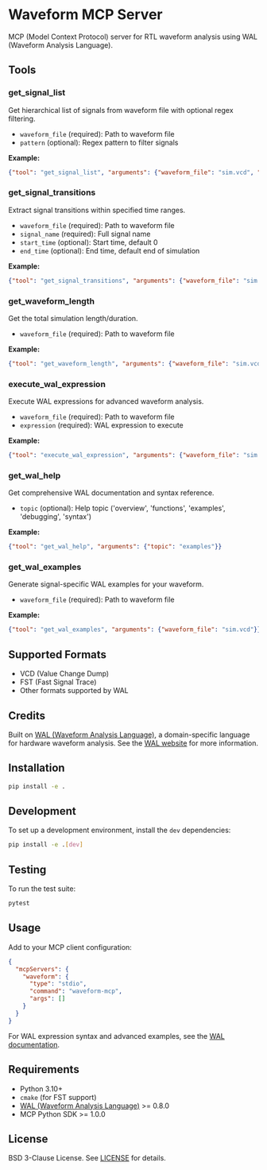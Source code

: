# Waveform MCP Server

MCP (Model Context Protocol) server for RTL waveform analysis using WAL (Waveform Analysis Language).

## Tools

### get_signal_list
Get hierarchical list of signals from waveform file with optional regex filtering.
- `waveform_file` (required): Path to waveform file
- `pattern` (optional): Regex pattern to filter signals

**Example:**
```json
{"tool": "get_signal_list", "arguments": {"waveform_file": "sim.vcd", "pattern": "cpu.*"}}
```

### get_signal_transitions  
Extract signal transitions within specified time ranges.
- `waveform_file` (required): Path to waveform file
- `signal_name` (required): Full signal name
- `start_time` (optional): Start time, default 0
- `end_time` (optional): End time, default end of simulation

**Example:**
```json
{"tool": "get_signal_transitions", "arguments": {"waveform_file": "sim.vcd", "signal_name": "clk", "start_time": 0, "end_time": 100}}
```

### get_waveform_length
Get the total simulation length/duration.
- `waveform_file` (required): Path to waveform file

**Example:**
```json
{"tool": "get_waveform_length", "arguments": {"waveform_file": "sim.vcd"}}
```

### execute_wal_expression
Execute WAL expressions for advanced waveform analysis.
- `waveform_file` (required): Path to waveform file  
- `expression` (required): WAL expression to execute

**Example:**
```json
{"tool": "execute_wal_expression", "arguments": {"waveform_file": "sim.vcd", "expression": "(find (= clk 1))"}}
```

### get_wal_help
Get comprehensive WAL documentation and syntax reference.
- `topic` (optional): Help topic ('overview', 'functions', 'examples', 'debugging', 'syntax')

**Example:**
```json
{"tool": "get_wal_help", "arguments": {"topic": "examples"}}
```

### get_wal_examples
Generate signal-specific WAL examples for your waveform.
- `waveform_file` (required): Path to waveform file

**Example:**
```json
{"tool": "get_wal_examples", "arguments": {"waveform_file": "sim.vcd"}}
```

## Supported Formats

- VCD (Value Change Dump)
- FST (Fast Signal Trace)  
- Other formats supported by WAL

## Credits

Built on [WAL (Waveform Analysis Language)](https://github.com/ics-jku/wal), a domain-specific language for hardware waveform analysis. See the [WAL website](https://wal-lang.org/) for more information.

## Installation

```bash
pip install -e .
```

## Development

To set up a development environment, install the `dev` dependencies:

```bash
pip install -e .[dev]
```

## Testing

To run the test suite:

```bash
pytest
```

## Usage

Add to your MCP client configuration:

```json
{
  "mcpServers": {
    "waveform": {
      "type": "stdio",
      "command": "waveform-mcp",
      "args": []
    }
  }
}
```

For WAL expression syntax and advanced examples, see the [WAL documentation](https://wal-lang.org/documentation/usage).

## Requirements

- Python 3.10+
- `cmake` (for FST support)
- [WAL (Waveform Analysis Language)](https://github.com/ics-jku/wal) >= 0.8.0
- MCP Python SDK >= 1.0.0

## License

BSD 3-Clause License. See [LICENSE](LICENSE) for details.